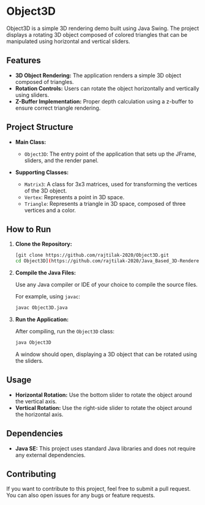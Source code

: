 # Object3D

Object3D is a simple 3D rendering demo built using Java Swing. The project displays a rotating 3D object composed of colored triangles that can be manipulated using horizontal and vertical sliders.

## Features

- **3D Object Rendering:** The application renders a simple 3D object composed of triangles.
- **Rotation Controls:** Users can rotate the object horizontally and vertically using sliders.
- **Z-Buffer Implementation:** Proper depth calculation using a z-buffer to ensure correct triangle rendering.

## Project Structure

- **Main Class:**
  - `Object3D`: The entry point of the application that sets up the JFrame, sliders, and the render panel.
  
- **Supporting Classes:**
  - `Matrix3`: A class for 3x3 matrices, used for transforming the vertices of the 3D object.
  - `Vertex`: Represents a point in 3D space.
  - `Triangle`: Represents a triangle in 3D space, composed of three vertices and a color.

## How to Run

1. **Clone the Repository:**

    ```bash
    [git clone https://github.com/rajtilak-2020/Object3D.git
    cd Object3D](https://github.com/rajtilak-2020/Java_Based_3D-Renderer.git)
    ```

2. **Compile the Java Files:**

    Use any Java compiler or IDE of your choice to compile the source files. 

    For example, using `javac`:

    ```bash
    javac Object3D.java
    ```

3. **Run the Application:**

    After compiling, run the `Object3D` class:

    ```bash
    java Object3D
    ```

    A window should open, displaying a 3D object that can be rotated using the sliders.

## Usage

- **Horizontal Rotation:** Use the bottom slider to rotate the object around the vertical axis.
- **Vertical Rotation:** Use the right-side slider to rotate the object around the horizontal axis.

## Dependencies

- **Java SE:** This project uses standard Java libraries and does not require any external dependencies.

## Contributing

If you want to contribute to this project, feel free to submit a pull request. You can also open issues for any bugs or feature requests.
